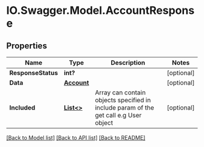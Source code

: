 # IO.Swagger.Model.AccountResponse
## Properties

Name | Type | Description | Notes
------------ | ------------- | ------------- | -------------
**ResponseStatus** | **int?** |  | [optional] 
**Data** | [**Account**](Account.md) |  | [optional] 
**Included** | [**List&lt;&gt;**](.md) | Array can contain objects specified in include param of the get call e.g User object | [optional] 

[[Back to Model list]](../README.md#documentation-for-models) [[Back to API list]](../README.md#documentation-for-api-endpoints) [[Back to README]](../README.md)


